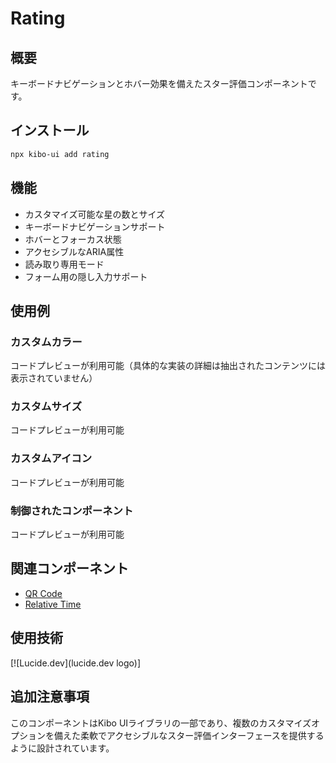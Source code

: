 # Rating

## 概要
キーボードナビゲーションとホバー効果を備えたスター評価コンポーネントです。

## インストール
```bash
npx kibo-ui add rating
```

## 機能
- カスタマイズ可能な星の数とサイズ
- キーボードナビゲーションサポート
- ホバーとフォーカス状態
- アクセシブルなARIA属性
- 読み取り専用モード
- フォーム用の隠し入力サポート

## 使用例

### カスタムカラー
コードプレビューが利用可能（具体的な実装の詳細は抽出されたコンテンツには表示されていません）

### カスタムサイズ
コードプレビューが利用可能

### カスタムアイコン
コードプレビューが利用可能

### 制御されたコンポーネント
コードプレビューが利用可能

## 関連コンポーネント
- [QR Code](/components/qr-code)
- [Relative Time](/components/relative-time)

## 使用技術
[![Lucide.dev](lucide.dev logo)]

## 追加注意事項
このコンポーネントはKibo UIライブラリの一部であり、複数のカスタマイズオプションを備えた柔軟でアクセシブルなスター評価インターフェースを提供するように設計されています。
